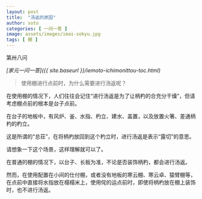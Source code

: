 ```yaml
---
layout: post
title:  "汤返的原因"
author: soto
categories: [ 一问一答 ]
image: assets/images/imai-sokyu.jpg
tags: [ 棚 ]
---
```


第卅八问

*[家元一问一答]({{ site.baseurl }}/iemoto-ichimonittou-toc.html)*

> 使用棚进行点前时，为什么需要进行汤返呢？

在使用棚的情况下，人们往往会记住“进行汤返是为了让柄杓的合充分干燥”，但请考虑棚点前的根本是台子点前。

在台子的地板中，有风炉、釜、水指、杓立、建水、盖置，以及放置火箸、差通柄杓的杓立。

这是所谓的“总荘”，在将柄杓放回到这个杓立时，进行汤返是表示“露切”的意思。

请想象一下这个场景，这样理解就可以了。

在普通的棚的情况下，以台子、长板为准，不论是否装饰柄杓，都会进行汤返。

然而，在使用配置在小间的仕付棚，或者没有地板的寒云棚、寒云卓、猿臂棚等，在点前中直接将水指放在榻榻米上，使用侘的运点前时，即使将柄杓放在棚上装饰时，也不进行汤返。
